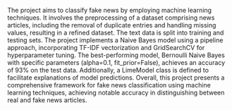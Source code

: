 The project aims to classify fake news by employing machine learning techniques. It involves the preprocessing of a dataset comprising news articles, including the removal of duplicate entries and handling missing values, resulting in a refined dataset. The text data is split into training and testing sets. The project implements a Naive Bayes model using a pipeline approach, incorporating TF-IDF vectorization and GridSearchCV for hyperparameter tuning. The best-performing model, Bernoulli Naive Bayes with specific parameters (alpha=0.1, fit_prior=False), achieves an accuracy of 93% on the test data. Additionally, a LimeModel class is defined to facilitate explanations of model predictions. Overall, this project presents a comprehensive framework for fake news classification using machine learning techniques, achieving notable accuracy in distinguishing between real and fake news articles.
